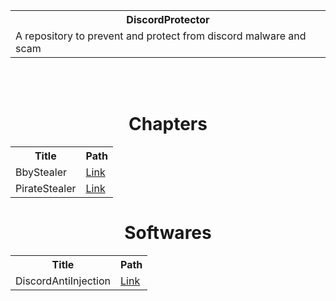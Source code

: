 <table align="center">
  <tr>
    <th>DiscordProtector</th>
  </tr>
  <tr>
    <td>A repository to prevent and protect from discord malware and scam</td>
  </tr>
</table>
<br></br>


<h1 align="center">Chapters</h1>

<table align="center">
  <tr><th>Title</th>          <th>Path</th></tr>
  <tr><td>BbyStealer</td>     <td><a href="https://github.com/xUnknown433/DiscordProtector/blob/main/chapters/BbyStealer.md">Link</a></td></tr>
  <tr><td>PirateStealer</td>     <td><a href="https://github.com/xUnknown433/DiscordProtector/blob/main/chapters/PirateStealer.md">Link</a></td></tr>
</table>

<h1 align="center">Softwares</h1>

<table align="center">
  <tr><th>Title</th>          <th>Path</th></tr>
  <tr><td>DiscordAntiInjection</td>     <td><a href="https://github.com/n3k0girl/DiscordAntiInjection">Link</a></td></tr>
</table>

